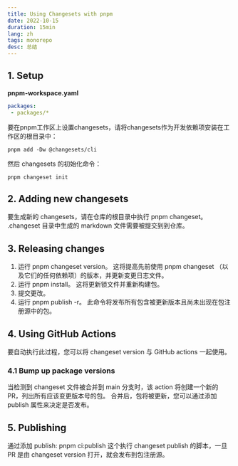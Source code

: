 ```yaml
---
title: Using Changesets with pnpm
date: 2022-10-15
duration: 15min
lang: zh
tags: monorepo
desc: 总结
---
```


## 1. Setup

<Note desc="提示" color="border-yellow-400">
  <template #title>
    安装的前提，必须要在工作区根目录中有pnpm-workspace.yaml文件指定目录
  </template>
</Note>

**pnpm-workspace.yaml**
```yaml
packages: 
 - packages/*
```

要在pnpm工作区上设置changesets，请将changesets作为开发依赖项安装在工作区的根目录中：

```shell
pnpm add -Dw @changesets/cli
```
然后 changesets 的初始化命令：

```shell
pnpm changeset init
```
## 2. Adding new changesets

要生成新的 changesets，请在仓库的根目录中执行 pnpm changeset。 .changeset 目录中生成的 markdown 文件需要被提交到到仓库。


## 3. Releasing changes

1. 运行 pnpm changeset version。 这将提高先前使用 pnpm changeset （以及它们的任何依赖项）的版本，并更新变更日志文件。
2. 运行 pnpm install。 这将更新锁文件并重新构建包。
3. 提交更改。
4. 运行 pnpm publish -r。 此命令将发布所有包含被更新版本且尚未出现在包注册源中的包。

## 4. Using GitHub Actions

要自动执行此过程，您可以将 changeset version 与 GitHub actions 一起使用。

### 4.1 Bump up package versions

当检测到 changeset 文件被合并到 main 分支时，该 action 将创建一个新的 PR，列出所有应该变更版本号的包。 合并后，包将被更新，您可以通过添加 publish 属性来决定是否发布。

## 5. Publishing

通过添加 publish: pnpm ci:publish 这个执行 changeset publish 的脚本，一旦 PR 是由 changeset version 打开，就会发布到包注册源。
